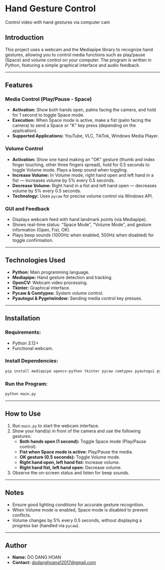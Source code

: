 # Hand Gesture Control
Control video with hand gestures via computer cam

## Introduction
This project uses a webcam and the Mediapipe library to recognize hand gestures, allowing you to control media functions such as play/pause (Space) and volume control on your computer. The program is written in Python, featuring a simple graphical interface and audio feedback.

---

## Features
### Media Control (Play/Pause - Space)
- **Activation:** Show both hands open, palms facing the camera, and hold for 1 second to toggle Space mode.
- **Execution:** When Space mode is active, make a fist (palm facing the camera) to send a Space or "K" key press (depending on the application).
- **Supported Applications:** YouTube, VLC, TikTok, Windows Media Player.

### Volume Control
- **Activation:** Show one hand making an "OK" gesture (thumb and index finger touching, other three fingers spread), hold for 0.5 seconds to toggle Volume mode. Plays a beep sound when toggling.
- **Increase Volume:** In Volume mode, right hand open and left hand in a fist — increases volume by 5% every 0.5 seconds.
- **Decrease Volume:** Right hand in a fist and left hand open — decreases volume by 5% every 0.5 seconds.
- **Technology:** Uses `pycaw` for precise volume control via Windows API.

### GUI and Feedback
- Displays webcam feed with hand landmark points (via Mediapipe).
- Shows real-time status: "Space Mode", "Volume Mode", and gesture information (Open, Fist, OK).
- Plays beep sounds (1000Hz when enabled, 500Hz when disabled) for toggle confirmation.

---

## Technologies Used
- **Python:** Main programming language.
- **Mediapipe:** Hand gesture detection and tracking.
- **OpenCV:** Webcam video processing.
- **Tkinter:** Graphical interface.
- **Pycaw & Comtypes:** System volume control.
- **Pyautogui & Pygetwindow:** Sending media control key presses.

---

## Installation
### Requirements:
- Python 3.12+
- Functional webcam.

### Install Dependencies:
```bash
pip install mediapipe opencv-python tkinter pycaw comtypes pyautogui pygetwindow
```

### Run the Program:
```bash
python main.py
```

---

## How to Use
1. Run `main.py` to start the webcam interface.
2. Show your hand(s) in front of the camera and use the following gestures:
   - **Both hands open (1 second):** Toggle Space mode (Play/Pause control).
   - **Fist when Space mode is active:** Play/Pause the media.
   - **OK gesture (0.5 seconds):** Toggle Volume mode.
   - **Right hand open, left hand fist:** Increase volume.
   - **Right hand fist, left hand open:** Decrease volume.
3. Observe the on-screen status and listen for beep sounds.

---

## Notes
- Ensure good lighting conditions for accurate gesture recognition.
- When Volume mode is enabled, Space mode is disabled to prevent conflicts.
- Volume changes by 5% every 0.5 seconds, without displaying a progress bar (handled via `pycaw`).

---

## Author
- **Name:** DO DANG HOAN
- **Contact:** dodanghoana12017@gmail.com
